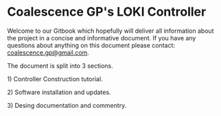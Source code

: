 # Coalescence GP's LOKI Controller

Welcome to our Gitbook which hopefully will deliver all information about the project in a concise and informative document. If you have any questions about anything on this document please contact: coalescence.gp@gmail.com. 

The document is split into 3 sections. 

1\) Controller Construction tutorial.

2\) Software installation and updates. 

3\) Desing documentation and commentry.



